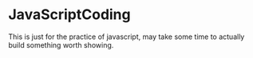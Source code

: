 # JavaScriptCoding
This is just for the practice of javascript, may take some time to actually build something worth showing.
